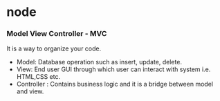 # node

### Model View Controller - MVC

It is a way to organize your code.

- Model: Database operation such as insert, update, delete.
- View: End user GUI through which user can interact with system i.e. HTML,CSS etc.
- Controller : Contains business logic and it is a bridge between model and view.

